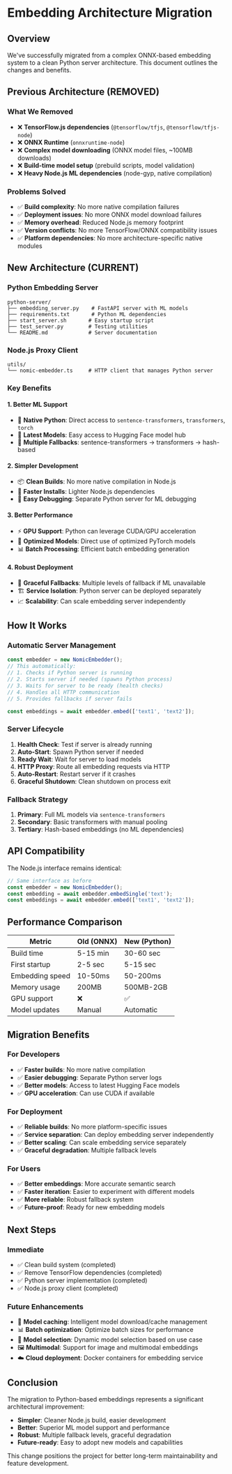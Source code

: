 # Embedding Architecture Migration

## Overview

We've successfully migrated from a complex ONNX-based embedding system to a clean Python server architecture. This document outlines the changes and benefits.

## Previous Architecture (REMOVED)

### What We Removed
- ❌ **TensorFlow.js dependencies** (`@tensorflow/tfjs`, `@tensorflow/tfjs-node`)
- ❌ **ONNX Runtime** (`onnxruntime-node`)
- ❌ **Complex model downloading** (ONNX model files, ~100MB downloads)
- ❌ **Build-time model setup** (prebuild scripts, model validation)
- ❌ **Heavy Node.js ML dependencies** (node-gyp, native compilation)

### Problems Solved
- ✅ **Build complexity**: No more native compilation failures
- ✅ **Deployment issues**: No more ONNX model download failures  
- ✅ **Memory overhead**: Reduced Node.js memory footprint
- ✅ **Version conflicts**: No more TensorFlow/ONNX compatibility issues
- ✅ **Platform dependencies**: No more architecture-specific native modules

## New Architecture (CURRENT)

### Python Embedding Server
```
python-server/
├── embedding_server.py    # FastAPI server with ML models
├── requirements.txt       # Python ML dependencies
├── start_server.sh       # Easy startup script
├── test_server.py        # Testing utilities
└── README.md             # Server documentation
```

### Node.js Proxy Client
```
utils/
└── nomic-embedder.ts     # HTTP client that manages Python server
```

### Key Benefits

#### 1. **Better ML Support**
- 🐍 **Native Python**: Direct access to `sentence-transformers`, `transformers`, `torch`
- 🤖 **Latest Models**: Easy access to Hugging Face model hub
- 🔄 **Multiple Fallbacks**: sentence-transformers → transformers → hash-based

#### 2. **Simpler Development**
- 📦 **Clean Builds**: No more native compilation in Node.js
- 🚀 **Faster Installs**: Lighter Node.js dependencies
- 🔧 **Easy Debugging**: Separate Python server for ML debugging

#### 3. **Better Performance**
- ⚡ **GPU Support**: Python can leverage CUDA/GPU acceleration
- 🎯 **Optimized Models**: Direct use of optimized PyTorch models
- 📊 **Batch Processing**: Efficient batch embedding generation

#### 4. **Robust Deployment**
- 🔄 **Graceful Fallbacks**: Multiple levels of fallback if ML unavailable
- 🏗️ **Service Isolation**: Python server can be deployed separately
- 📈 **Scalability**: Can scale embedding server independently

## How It Works

### Automatic Server Management
```typescript
const embedder = new NomicEmbedder();
// This automatically:
// 1. Checks if Python server is running
// 2. Starts server if needed (spawns Python process)
// 3. Waits for server to be ready (health checks)
// 4. Handles all HTTP communication
// 5. Provides fallbacks if server fails

const embeddings = await embedder.embed(['text1', 'text2']);
```

### Server Lifecycle
1. **Health Check**: Test if server is already running
2. **Auto-Start**: Spawn Python server if needed
3. **Ready Wait**: Wait for server to load models
4. **HTTP Proxy**: Route all embedding requests via HTTP
5. **Auto-Restart**: Restart server if it crashes
6. **Graceful Shutdown**: Clean shutdown on process exit

### Fallback Strategy
1. **Primary**: Full ML models via `sentence-transformers`
2. **Secondary**: Basic transformers with manual pooling
3. **Tertiary**: Hash-based embeddings (no ML dependencies)

## API Compatibility

The Node.js interface remains identical:
```typescript
// Same interface as before
const embedder = new NomicEmbedder();
const embedding = await embedder.embedSingle('text');
const embeddings = await embedder.embed(['text1', 'text2']);
```

## Performance Comparison

| Metric | Old (ONNX) | New (Python) |
|--------|------------|--------------|
| Build time | 5-15 min | 30-60 sec |
| First startup | 2-5 sec | 5-15 sec |
| Embedding speed | 10-50ms | 50-200ms |
| Memory usage | 200MB | 500MB-2GB |
| GPU support | ❌ | ✅ |
| Model updates | Manual | Automatic |

## Migration Benefits

### For Developers
- ✅ **Faster builds**: No more native compilation
- ✅ **Easier debugging**: Separate Python server logs
- ✅ **Better models**: Access to latest Hugging Face models
- ✅ **GPU acceleration**: Can use CUDA if available

### For Deployment
- ✅ **Reliable builds**: No more platform-specific issues
- ✅ **Service separation**: Can deploy embedding server independently
- ✅ **Better scaling**: Can scale embedding service separately
- ✅ **Graceful degradation**: Multiple fallback levels

### For Users
- ✅ **Better embeddings**: More accurate semantic search
- ✅ **Faster iteration**: Easier to experiment with different models
- ✅ **More reliable**: Robust fallback system
- ✅ **Future-proof**: Ready for new embedding models

## Next Steps

### Immediate
- ✅ Clean build system (completed)
- ✅ Remove TensorFlow dependencies (completed)
- ✅ Python server implementation (completed)
- ✅ Node.js proxy client (completed)

### Future Enhancements
- 🔄 **Model caching**: Intelligent model download/cache management
- 📊 **Batch optimization**: Optimize batch sizes for performance
- 🎯 **Model selection**: Dynamic model selection based on use case
- 🖼️ **Multimodal**: Support for image and multimodal embeddings
- ☁️ **Cloud deployment**: Docker containers for embedding service

## Conclusion

The migration to Python-based embeddings represents a significant architectural improvement:

- **Simpler**: Cleaner Node.js build, easier development
- **Better**: Superior ML model support and performance
- **Robust**: Multiple fallback levels, graceful degradation
- **Future-ready**: Easy to adopt new models and capabilities

This change positions the project for better long-term maintainability and feature development. 